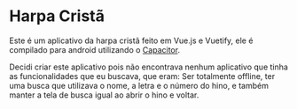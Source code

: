 # Harpa Cristã

Este é um aplicativo da harpa cristã feito em Vue.js e Vuetify, ele é compilado para android utilizando o [Capacitor](https://github.com/capacitor-community/vue-cli-plugin-capacitor).

Decidi criar este aplicativo pois não encontrava nenhum aplicativo que tinha as funcionalidades que eu buscava, que eram: Ser totalmente offline, ter uma busca que utilizava o nome, a letra e o número do hino, e também manter a tela de busca igual ao abrir o hino e voltar.
